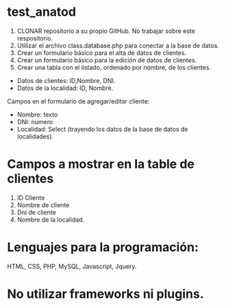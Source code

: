 # test_anatod

1) CLONAR repositorio a su propio GitHub. No trabajar sobre este respositorio.
2) Utilizar el archivo class.database.php para conectar a la base de datos.
3) Crear un formulario básico para el alta de datos de clientes.
4) Crear un formulario básico para la edición de datos de clientes.
5) Crear una tabla con el listado, ordenado por nombre, de los clientes.

* Datos de clientes: ID,Nombre, DNI.
* Datos de la localidad: ID, Nombre.

Campos en el formulario de agregar/editar cliente:
- Nombre: texto
- DNI: numero
- Localidad: Select (trayendo los datos de la base de datos de localidades).

# Campos a mostrar en la table de clientes
1) ID Cliente
2) Nombre de cliente
3) Dni de cliente
4) Nombre de la localidad.

# Lenguajes para la programación:
HTML, CSS, PHP, MySQL, Javascript, Jquery.

# No utilizar frameworks ni plugins.
